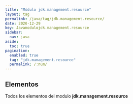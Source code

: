 ```yaml
---
title: "Módulo jdk.management.resource"
layout: tag
permalink: /java/tag/jdk.management.resource/
date: 2020-12-29
key: Javamodulojdk.management.resource
sidebar: 
  nav: java
aside: 
  toc: true
pagination: 
  enabled: true
  tag: "jdk.management.resource"
  permalink: /:num/
---
```


<h2>Elementos</h2>
Todos los elementos del modulo <strong>jdk.management.resource</strong>
